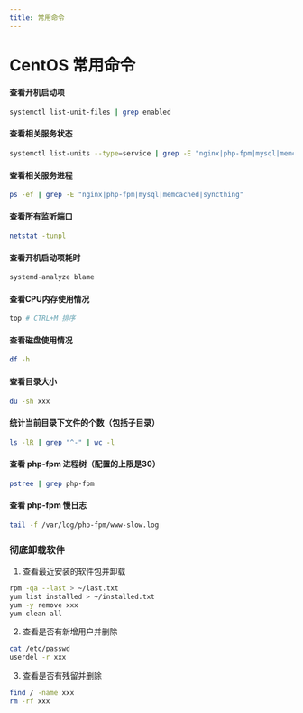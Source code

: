 ```yaml
---
title: 常用命令
---
```


# CentOS 常用命令

#### 查看开机启动项

```bash
systemctl list-unit-files | grep enabled
```

#### 查看相关服务状态

```bash
systemctl list-units --type=service | grep -E "nginx|php-fpm|mysql|memcached|syncthing"
```

#### 查看相关服务进程

```bash
ps -ef | grep -E "nginx|php-fpm|mysql|memcached|syncthing"
```

#### 查看所有监听端口

```bash
netstat -tunpl
```

#### 查看开机启动项耗时

```bash
systemd-analyze blame
```

#### 查看CPU内存使用情况

```bash
top # CTRL+M 排序
```

#### 查看磁盘使用情况

```bash
df -h
```

#### 查看目录大小

```bash
du -sh xxx
```

#### 统计当前目录下文件的个数（包括子目录）

```bash
ls -lR | grep "^-" | wc -l
```

#### 查看 php-fpm 进程树（配置的上限是30）

```bash
pstree | grep php-fpm
```

#### 查看 php-fpm 慢日志

```bash
tail -f /var/log/php-fpm/www-slow.log
```

### 彻底卸载软件

1. 查看最近安装的软件包并卸载

```bash
rpm -qa --last > ~/last.txt
yum list installed > ~/installed.txt
yum -y remove xxx
yum clean all
```

2. 查看是否有新增用户并删除

```bash
cat /etc/passwd
userdel -r xxx
```

3. 查看是否有残留并删除

```bash
find / -name xxx
rm -rf xxx
```

